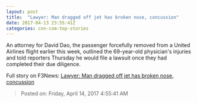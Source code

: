 ```yaml
---
layout: post
title:  "Lawyer: Man dragged off jet has broken nose, concussion"
date: 2017-04-13 23:55:41Z
categories: cnn-com-top-stories
---
```


An attorney for David Dao, the passenger forcefully removed from a United Airlines flight earlier this week, outlined the 69-year-old physician's injuries and told reporters Thursday he would file a lawsuit once they had completed their due diligence.


Full story on F3News: [Lawyer: Man dragged off jet has broken nose, concussion](http://www.f3nws.com/n/4NnSQD)

> Posted on: Friday, April 14, 2017 4:55:41 AM
